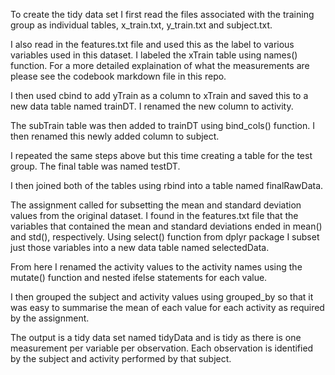 To create the tidy data set I first read the files associated with the
training group as individual tables, x_train.txt, y_train.txt and subject.txt.

I also read in the features.txt file and used this as the label to various
variables used in this dataset. I labeled the xTrain table using names() function.
For a more detailed explaination of what the measurements are please see the
codebook markdown file in this repo.

I then used cbind to add yTrain as a column to xTrain and saved this to a new data
table named trainDT. I renamed the new column to activity.

The subTrain table was then added to trainDT using bind_cols() function. I then
renamed this newly added column to subject.

I repeated the same steps above but this time creating a table for the test group.
The final table was named testDT.

I then joined both of the tables using rbind into a table named finalRawData.

The assignment called for subsetting the mean and standard deviation values from
the original dataset. I found in the features.txt file that the variables that
contained the mean and standard deviations ended in mean() and std(), respectively.
Using select() function from dplyr package I subset just those variables into a new
data table named selectedData.

From here I renamed the activity values to the activity names using the mutate() function
and nested ifelse statements for each value.

I then grouped the subject and activity values using grouped_by so that it was easy to
summarise the mean of each value for each activity as required by the assignment.

The output is a tidy data set named tidyData and is tidy as there is one measurement per
variable per observation. Each observation is identified by the subject and activity performed
by that subject.

